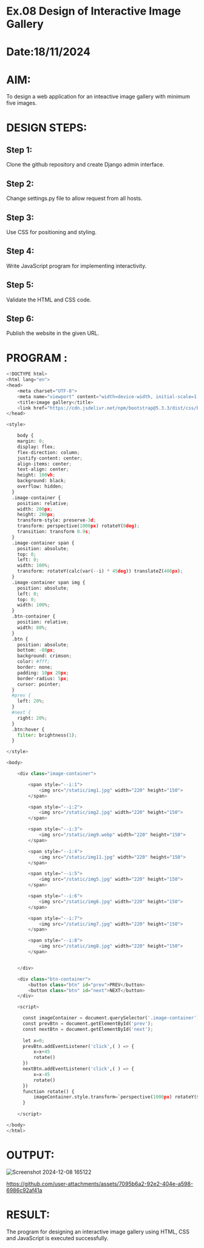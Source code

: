 # Ex.08 Design of Interactive Image Gallery
# Date:18/11/2024
# AIM:
To design a web application for an inteactive image gallery with minimum five images.

# DESIGN STEPS:
## Step 1:
Clone the github repository and create Django admin interface.

## Step 2:
Change settings.py file to allow request from all hosts.

## Step 3:
Use CSS for positioning and styling.

## Step 4:
Write JavaScript program for implementing interactivity.

## Step 5:
Validate the HTML and CSS code.

## Step 6:
Publish the website in the given URL.

# PROGRAM :
```python
<!DOCTYPE html>
<html lang="en">
<head>
    <meta charset="UTF-8">
    <meta name="viewport" content="width=device-width, initial-scale=1.0">
    <title>image gallery</title>
    <link href="https://cdn.jsdelivr.net/npm/bootstrap@5.3.3/dist/css/bootstrap.min.css" rel="stylesheet" integrity="sha384-QWTKZyjpPEjISv5WaRU9OFeRpok6YctnYmDr5pNlyT2bRjXh0JMhjY6hW+ALEwIH" crossorigin="anonymous">
</head>

<style>

    body {
    margin: 0;
    display: flex;
    flex-direction: column;
    justify-content: center;
    align-items: center;
    text-align: center;
    height: 100vh;
    background: black;
    overflow: hidden;
  }
  .image-container {
    position: relative;
    width: 200px;
    height: 200px;
    transform-style: preserve-3d;
    transform: perspective(1000px) rotateY(0deg);
    transition: transform 0.9s;
  }
  .image-container span {
    position: absolute;
    top: 0;
    left: 0;
    width: 100%;
    transform: rotateY(calc(var(--i) * 45deg)) translateZ(400px);
  }
  .image-container span img {
    position: absolute;
    left: 0;
    top: 0;
    width: 100%;
  }
  .btn-container {
    position: relative;
    width: 80%;
  }
  .btn {
    position: absolute;
    bottom: -80px;
    background: crimson;
    color: #fff;
    border: none;
    padding: 10px 20px;
    border-radius: 5px;
    cursor: pointer;
  }
  #prev {
    left: 20%;
  }
  #next {
    right: 20%;
  }
  .btn:hover {
    filter: brightness(1);
  }

</style>

<body>

    <div class="image-container">

        <span style="--i:1">
            <img src="/static/img1.jpg" width="220" height="150">
        </span>

        <span style="--i:2">
            <img src="/static/img2.jpg" width="220" height="150">
        </span>

        <span style="--i:3">
            <img src="/static/img9.webp" width="220" height="150">
        </span>

        <span style="--i:4">
            <img src="/static/img11.jpg" width="220" height="150">
        </span>

        <span style="--i:5">
            <img src="/static/img5.jpg" width="220" height="150">
        </span>

        <span style="--i:6">
            <img src="/static/img6.jpg" width="220" height="150">
        </span>

        <span style="--i:7">
            <img src="/static/img7.jpg" width="220" height="150">
        </span>

        <span style="--i:8">
            <img src="/static/img8.jpg" width="220" height="150">
        </span>


    </div>

    <div class="btn-container">
        <button class="btn" id="prev">PREV</button>
        <button class="btn" id="next">NEXT</button>
    </div>

    <script>

      const imageContainer = document.querySelector('.image-container');
      const prevBtn = document.getElementById('prev');
      const nextBtn = document.getElementById('next');
      
      let x=0;
      prevBtn.addEventListener('click',( ) => {
          x=x+45
          rotate()
      })
      nextBtn.addEventListener('click',( ) => {
          x=x-45
          rotate()
      })
      function rotate() {
          imageContainer.style.transform=`perspective(1000px) rotateY(${x}deg)`;
      }
      
    </script>

</body>
</html>
```
# OUTPUT:
![Screenshot 2024-12-08 165122](https://github.com/user-attachments/assets/386954b1-544f-4562-a9e3-3ef456c188e2)


https://github.com/user-attachments/assets/7095b6a2-92e2-404e-a598-6986c92af41a



# RESULT:
The program for designing an interactive image gallery using HTML, CSS and JavaScript is executed successfully.
